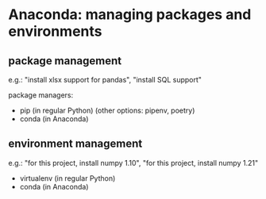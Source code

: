 # Anaconda: managing packages and environments

## package management

e.g.: "install xlsx support for pandas", "install SQL support"

package managers:

- pip (in regular Python) (other options: pipenv, poetry)
- conda (in Anaconda)

## environment management

e.g.: "for this project, install numpy 1.10", "for this project, install numpy 1.21"

- virtualenv (in regular Python)
- conda (in Anaconda)
